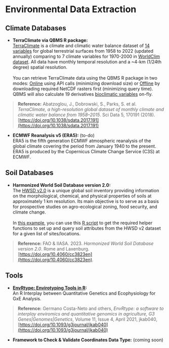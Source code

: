 # Environmental Data Extraction
## Climate Databases
* __TerraClimate via QBMS R package:__ <br/>
[TerraClimate](https://www.climatologylab.org/terraclimate.html) is a climate and climatic water balance dataset of [14 variables](https://www.climatologylab.org/terraclimate-variables.html) for global terrestrial surfaces from 1958 to 2022 (updated annually) comparing to 7 climate variables for 1970-2000 in [WorldClim dataset](https://www.worldclim.org/data/worldclim21.html). All data have monthly temporal resolution and a ~4-km (1/24th degree) spatial resolution.<br/><br/>
You can retrieve TerraClimate data using the QBMS R package in two modes: [Online](https://icarda-git.github.io/QBMS/articles/terraclimate_example.html) using API calls (minimizing download size) or [Offline](qbms_offline_terraclimate.R) by downloading required NetCDF rasters first (minimizing query time). QBMS will also calculate 19 derivatives [bioclimatic variables](https://www.worldclim.org/data/bioclim.html) on-fly.

>__Reference:__ Abatzoglou, J., Dobrowski, S., Parks, S. et al. _TerraClimate, a high-resolution global dataset of monthly climate and climatic water balance from 1958–2015_. Sci Data 5, 170191 (2018). [https://doi.org/10.1038/sdata.2017.191](https://doi.org/10.1038/sdata.2017.191)

* __ECMWF Reanalysis v5 (ERA5):__ (to-do)<br/>
ERA5 is the fifth generation ECMWF atmospheric reanalysis of the global climate covering the period from January 1940 to the present. ERA5 is produced by the Copernicus Climate Change Service (C3S) at ECMWF.

## Soil Databases
* __Harmonized World Soil Database version 2.0:__ <br/>
The [HWSD v2.0](https://gaez.fao.org/pages/hwsd) is a unique global soil inventory providing information on the morphological, chemical, and physical properties of soils at approximately 1 km resolution. Its main objective is to serve as a basis for prospective studies on agro-ecological zoning, food security, and climate change.<br/><br/>
In [this example](HWSDv2_example.R), you can use this [R script](HWSDv2.R) to get the required helper functions to set up and query soil attributes from the HWSD v2 dataset for a given list of sites/locations.

> __Reference:__ FAO & IIASA. 2023. _Harmonized World Soil Database version 2.0_. Rome and Laxenburg. [https://doi.org/10.4060/cc3823en](https://doi.org/10.4060/cc3823en). 

## Tools
* __[EnvRtype: Envirotyping Tools in R](https://github.com/allogamous/EnvRtype):__ <br/>
An R Interplay between Quantitative Genetics and Ecophysiology for GxE Analysis.

> __Reference:__ Germano Costa-Neto and others, _EnvRtype: a software to interplay enviromics and quantitative genomics in agriculture, G3 Genes|Genomes|Genetics_, Volume 11, Issue 4, April 2021, jkab040, [https://doi.org/10.1093/g3journal/jkab040](https://doi.org/10.1093/g3journal/jkab040)

* __Framework to Check & Validate Coordinates Data Type:__ (coming soon)

